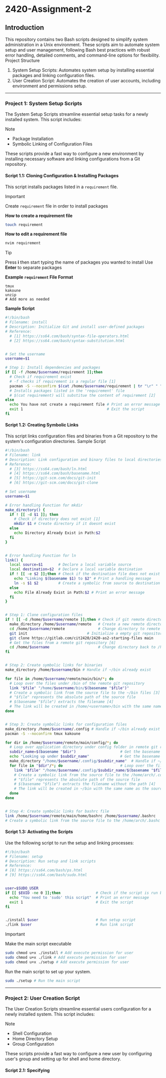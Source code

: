 # 2420-Assignment-2

## Introduction

This repository contains two Bash scripts designed to simplify system administration in a Unix environment. These scripts aim to automate system setup and user management, following Bash best practices with robust error handling, detailed comments, and command-line options for flexibility.
Project Structure

1. System Setup Scripts: Automates system setup by installing essential packages and linking configuration files.
2. User Creation Script: Automates the creation of user accounts, including environment and permissions setup.

---

### Project 1: System Setup Scripts

The System Setup Scripts streamline essential setup tasks for a newly installed system. This script includes:

> [!NOTE]
>
> -   Package Installation
> -   Symbolic Linking of Configuration Files

These scripts provide a fast way to configure a new environment by installing necessary software and linking configurations from a Git repository.

#### Script 1.1: Cloning Configuration & Installing Packages

This script installs packages listed in a `requirement` file.

> [!IMPORTANT]
> Create `requirement` file in order to install packages

**How to create a requirement file**

```bash
touch requirement
```

**How to edit a requirement file**

```bash
nvim requirement
```

> [!TIP]
> Press **i** then start typing the name of packages you wanted to install
> Use **Enter** to separate packages

**Example `requirement` File Format**

```
tmux
kakoune
unzip
# Add more as needed
```

**Sample Script**

```bash
#!/bin/bash
# Filename: install
# Description: Initialize Git and install user-defined packages
# Reference:
  # [1] https://ss64.com/bash/syntax-file-operators.html
  # [2] https://ss64.com/bash/syntax-substitution.html


# Set the username
username=$1

# Step 1: Install dependencies and packages
if [[ -f /home/$username/requirement ]];then 
  # Check if requirement exist
  # -f checks if requirement is a regular file [1]
  pacman -S --noconfirm $(cat /home/$username/requirement | tr "\r" " ") 
  # Installs packages listed in the 'requirement' file
  # $(cat requirement) will substitue the content of requirement [2]
else
  echo You have not create a requirement file # Print an error message
  exit 1                                      # Exit the script
fi
```

#### Script 1.2: Creating Symbolic Links

This script links configuration files and binaries from a Git repository to the system's configuration directories.
Sample Script

```bash
#!/bin/bash
# Filename: link
# Description: Link configuration and binary files to local directories
# Reference:
  # [3] https://ss64.com/bash/ln.html 
  # [4] https://ss64.com/bash/basename.html 
  # [5] https://git-scm.com/docs/git-init 
  # [6] https://git-scm.com/docs/git-clone 

# Set username
username=$1

# Error handling Function for mkdir
make_directory() {
  if ! [[ -d $1 ]]; then 
    # Check if directory does not exist [1]
    mkdir $1 # Create directory if it doesnt exist
  else
    echo Directory Already Exist in Path:$2
  fi
}


# Error handling Function for ln
link() {
  local source=$1       # Declare a local variable source
  local destination=$2  # Declare a local variable destination
  if ! [[ -e $2 ]];then # Check if the destination file does not exist
    echo "Linking $(basename $1) to $2" # Print a handling message
    ln -s $1 $2         # Create a symbolic from source to destination
  else
    echo File Already Exist in Path:$2 # Print an error message
  fi
}


# Step 1: Clone configuration files
if ! [[ -d /home/$username/remote ]];then # Check if git remote directory does not exist
  make_directory /home/$username/remote   # Create a new remote directory
  cd /home/$username/remote               # Change directory to remote
  git init                           # Initialize a empty git repository [5]
  git clone https://gitlab.com/cit2420/2420-as2-starting-files main 
  # Get the files from a remote git repository [6]
  cd /home/$username                      # Change directory back to /home/<username>
fi


# Step 2: Create symbolic links for binaries
make_directory /home/$username/bin # Handle if ~/bin already exist

for file in /home/$username/remote/main/bin/*; do 
  # Loop over the files under /bin of the remote git repository
  link "$file" "/home/$username/bin/$(basename "$file")"
  # Create a symbolic link from the source file to the ~/bin files [3]
  # "$file" represents the absolute path of the source file
  # $(basename "$file") extracts the filename [4]
  # The link will be created in /home/<username>/bin with the same name as the source file
done


# Step 3: Create symbolic links for configuration files
make_directory /home/$username/.config # Handle if ~/bin already exist
pacman -S --noconfirm tmux kakoune

for dir in /home/$username/remote/main/config/*; do
  # Loop over application directory under config folder in remote git repository 
  subdir_name=$(basename "$dir")                    # Get the basename of the application [4]
  echo "Looking up under $subdir_name"              # Get the basename of the directory [4]
  make_directory "/home/$username/.config/$subdir_name"  # Handle if ~/.config/<application> already exist
  for file in "$dir"/*; do                          # Loop over the file under the application directory
    link "$file" "/home/$username/.config/$subdir_name/$(basename "$file")"
    # Create a symbolic link from the source file to the /home/arch/.config/<application>/ config file [3]
    # "$file" represents the absolute path of the source file
    # $(basename "$file") extracts the filename without the path [4]
    # The link will be created in ~/bin with the same name as the source file
  done
done


# Step 4: Create symbolic links for bashrc file
link /home/$username/remote/main/home/bashrc /home/$username/.bashrc
# Create a symbolic link from the source file to the /home/arch/.bashc
```

#### Script 1.3: Activating the Scripts

Use the following script to run the setup and linking processes:

```bash
#!/bin/bash
# Filename: setup
# Description: Run setup and link scripts
# Reference: 
# [8] https://ss64.com/bash/ps.html 
# [9] https://ss64.com/bash/sudo.html


user=$SUDO_USER
if [[ $EUID -ne 0 ]];then                # Check if the script is run by root privillege [8]
  echo "You need to 'sudo' this script"  # Print an error message
  exit 1                                 # Exit the script
fi


./install $user                          # Run setup script
./link $user                             # Run link script
```

> [!IMPORTANT]
> Make the main script executable
>
> ```bash
> sudo chmod u+x ./install # Add execute permission for user
> sudo chmod u+x ./link # Add execute permission for user
> sudo chmod u+x ./setup # Add execute permission for user
> ```

Run the main script to set up your system.

```bash
sudo ./setup # Run the main script
```

---

### Project 2: User Creation Script

The User Creation Scripts streamline essential users configuration for a newly installed system. This script includes:

> [!NOTE]
> -   Shell Configuration
> -   Home Directory Setup
> -   Group Configuration

These scripts provide a fast way to configure a new user by configuring user's group and setting up for shell and home directory.

#### Script 2.1: Specifying
```bash
```
